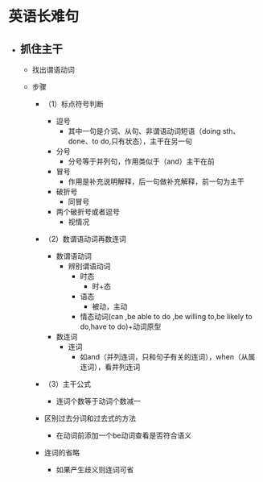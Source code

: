 # 英语长难句

- ## 抓住主干

  - 找出谓语动词
  
  - 步骤
    - （1）标点符号判断
      - 逗号
        - 其中一句是介词、从句、非谓语动词短语（doing sth、done、to do,只有状态），主干在另一句
      - 分号
        - 分号等于并列句，作用类似于（and）主干在前
      - 冒号
        - 作用是补充说明解释，后一句做补充解释，前一句为主干
      - 破折号
        - 同冒号
      - 两个破折号或者逗号
        - 视情况
    - （2）数谓语动词再数连词
      - 数谓语动词
        - 辨别谓语动词
          - 时态
            - 时+态
          - 语态
            - 被动，主动
          - 情态动词(can ,be  able to do ,be willing to,be likely to do,have to do)+动词原型
      - 数连词
        - 连词
          - 如and（并列连词，只和句子有关的连词），when（从属连词），看并列连词
    - （3）主干公式
      - 连词个数等于动词个数减一
    
    - 区别过去分词和过去式的方法
      - 在动词前添加一个be动词查看是否符合语义
    - 连词的省略
      - 如果产生歧义则连词可省
  
  ## 
